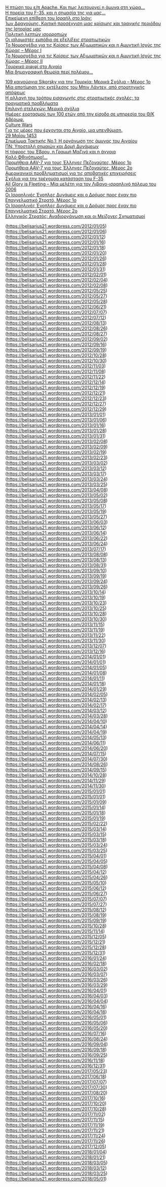 [Η πτώση του ε/π Apache. Και πως λειτουργεί η άμυνα στη χώρα…](https://belisarius21.wordpress.com/2010/08/02)    
[H πορεία του F-35, και η σημασία της για μας…](https://belisarius21.wordpress.com/2010/08/03)    
[Επικείμενη επίθεση του Ισραήλ στο Ιράν;](https://belisarius21.wordpress.com/2010/08/04)    
[Ίων Δραγούμης. Κριτική προσέγγιση μιας κρίσιμης και τραγικής περιόδου της Ιστορίας μας](https://belisarius21.wordpress.com/2010/08/05)    
[Πολιτική λεπτών ισορροπιών](https://belisarius21.wordpress.com/2010/08/18)    
[Οι ισλαμιστές εμπόδιο σε εξελίξεις στρατιωτικών](https://belisarius21.wordpress.com/2010/08/19)    
[Το Νομοσχέδιο για τις Κρίσεις των Αξιωματικών και η Αμυντική Ισχύς της Χώρας – Μέρος Ι](https://belisarius21.wordpress.com/2010/09/02)    
[Το Νομοσχέδιο για τις Κρίσεις των Αξιωματικών και η Αμυντική Ισχύς της Χώρας – Μέρος ΙI](https://belisarius21.wordpress.com/2010/09/06)    
[Τουρκικό ριφιφί στο Αιγαίο](https://belisarius21.wordpress.com/2010/09/07)    
[Μία δημογραφική θεωρία περί πολέμου…](https://belisarius21.wordpress.com/2010/09/18)    
    
[109 καινούργια Sikorsky για την Τουρκία: Μερικά Σχόλια – Μέρος 1ο](https://belisarius21.wordpress.com/2011/05/01)    
[Μία αποτίμηση της εκτέλεσης του Μπιν Λάντεν, από στρατηγικής απόψεως](https://belisarius21.wordpress.com/2011/05/05)    
[Η αλλαγή του τρόπου εισαγωγής στις στρατιωτικές σχολές: τα πραγματικά προβλήματα](https://belisarius21.wordpress.com/2011/05/09)    
[Επιλογή στελεχών: Μερικά σχόλια](https://belisarius21.wordpress.com/2011/05/14)    
[Ημέρες εορτασμού των 100 ετών από την είσοδο σε υπηρεσία του Θ/Κ Αβέρωφ.](https://belisarius21.wordpress.com/2011/05/15)    
[Culture Wars](https://belisarius21.wordpress.com/2011/05/20)    
[Για τις μέρες που έρχονται στο Αιγαίο, μια υπενθύμιση.](https://belisarius21.wordpress.com/2011/05/23)    
[29 Μαΐου 1453](https://belisarius21.wordpress.com/2011/05/29)    
[Σημείωμα Τακτικής Νο.1: Η οργάνωση της άμυνας του Αιγαίου](https://belisarius21.wordpress.com/2011/06/24)    
[ΠΝ: Υποστολή σημαιών και Δομή Δυνάμεων](https://belisarius21.wordpress.com/2011/06/27)    
[Η τάφρος του Έβρου, η Γραμμή Μαζινό και η άγνοια](https://belisarius21.wordpress.com/2011/08/03)    
[Καλό Φθινόπωρο!…](https://belisarius21.wordpress.com/2011/09/02)    
[Προμήθεια AAV-7 για τους Έλληνες Πεζοναύτες, Μέρος 1ο](https://belisarius21.wordpress.com/2011/10/19)    
[Προμήθεια AAV-7 για τους Έλληνες Πεζοναύτες, Μέρος 2ο](https://belisarius21.wordpress.com/2011/11/01)    
[Αμερικανικοί προβληματισμοί για τις αποβατικές επιχειρήσεις](https://belisarius21.wordpress.com/2011/11/03)    
[Σχόλια για την τρέχουσα κατάσταση του F-35](https://belisarius21.wordpress.com/2011/11/05)    
[All Glory is Fleeting – Μία μελέτη για τον Λιβανο-ισραηλινό πόλεμο του 2006](https://belisarius21.wordpress.com/2011/11/11)    
[Οι Ισραηλινές Ένοπλες Δυνάμεις και ο Δρόμος προς έναν πιο Επαγγελματικό Στρατό, Μέρος 1ο](https://belisarius21.wordpress.com/2011/11/15)    
[Οι Ισραηλινές Ένοπλες Δυνάμεις και ο Δρόμος προς έναν πιο Επαγγελματικό Στρατό, Μέρος 2ο](https://belisarius21.wordpress.com/2011/11/21)    
[Ελληνικός Στρατός: Αναδιοργάνωση και οι Μείζονες Σχηματισμοί](https://belisarius21.wordpress.com/2011/12/01)    

(https://belisarius21.wordpress.com/2012/01/05)    
(https://belisarius21.wordpress.com/2012/01/06)    
(https://belisarius21.wordpress.com/2012/01/12)    
(https://belisarius21.wordpress.com/2012/01/16)    
(https://belisarius21.wordpress.com/2012/01/18)    
(https://belisarius21.wordpress.com/2012/01/20)    
(https://belisarius21.wordpress.com/2012/01/26)    
(https://belisarius21.wordpress.com/2012/01/28)    
(https://belisarius21.wordpress.com/2012/01/31)    
(https://belisarius21.wordpress.com/2012/02/01)    
(https://belisarius21.wordpress.com/2012/02/04)    
(https://belisarius21.wordpress.com/2012/02/08)    
(https://belisarius21.wordpress.com/2012/05/25)    
(https://belisarius21.wordpress.com/2012/05/27)    
(https://belisarius21.wordpress.com/2012/05/28)    
(https://belisarius21.wordpress.com/2012/06/21)    
(https://belisarius21.wordpress.com/2012/07/07)    
(https://belisarius21.wordpress.com/2012/07/12)    
(https://belisarius21.wordpress.com/2012/08/13)    
(https://belisarius21.wordpress.com/2012/08/26)    
(https://belisarius21.wordpress.com/2012/08/27)    
(https://belisarius21.wordpress.com/2012/09/02)    
(https://belisarius21.wordpress.com/2012/09/16)    
(https://belisarius21.wordpress.com/2012/09/19)    
(https://belisarius21.wordpress.com/2012/10/28)    
(https://belisarius21.wordpress.com/2012/10/30)    
(https://belisarius21.wordpress.com/2012/11/03)    
(https://belisarius21.wordpress.com/2012/11/08)    
(https://belisarius21.wordpress.com/2012/11/22)    
(https://belisarius21.wordpress.com/2012/12/14)    
(https://belisarius21.wordpress.com/2012/12/19)    
(https://belisarius21.wordpress.com/2012/12/21)    
(https://belisarius21.wordpress.com/2012/12/23)    
(https://belisarius21.wordpress.com/2012/12/27)    
(https://belisarius21.wordpress.com/2012/12/29)    
(https://belisarius21.wordpress.com/2013/01/01)    
(https://belisarius21.wordpress.com/2013/01/06)    
(https://belisarius21.wordpress.com/2013/01/16)    
(https://belisarius21.wordpress.com/2013/01/28)    
(https://belisarius21.wordpress.com/2013/01/31)    
(https://belisarius21.wordpress.com/2013/02/08)    
(https://belisarius21.wordpress.com/2013/02/09)    
(https://belisarius21.wordpress.com/2013/02/19)    
(https://belisarius21.wordpress.com/2013/02/23)    
(https://belisarius21.wordpress.com/2013/03/02)    
(https://belisarius21.wordpress.com/2013/03/12)    
(https://belisarius21.wordpress.com/2013/03/17)    
(https://belisarius21.wordpress.com/2013/03/24)    
(https://belisarius21.wordpress.com/2013/03/25)    
(https://belisarius21.wordpress.com/2013/04/08)    
(https://belisarius21.wordpress.com/2013/05/02)    
(https://belisarius21.wordpress.com/2013/05/08)    
(https://belisarius21.wordpress.com/2013/05/17)    
(https://belisarius21.wordpress.com/2013/05/19)    
(https://belisarius21.wordpress.com/2013/05/27)    
(https://belisarius21.wordpress.com/2013/06/03)    
(https://belisarius21.wordpress.com/2013/06/12)    
(https://belisarius21.wordpress.com/2013/06/14)    
(https://belisarius21.wordpress.com/2013/06/22)    
(https://belisarius21.wordpress.com/2013/06/24)    
(https://belisarius21.wordpress.com/2013/07/17)    
(https://belisarius21.wordpress.com/2013/08/08)    
(https://belisarius21.wordpress.com/2013/08/13)    
(https://belisarius21.wordpress.com/2013/08/31)    
(https://belisarius21.wordpress.com/2013/09/10)    
(https://belisarius21.wordpress.com/2013/09/19)    
(https://belisarius21.wordpress.com/2013/09/24)    
(https://belisarius21.wordpress.com/2013/09/26)    
(https://belisarius21.wordpress.com/2013/10/14)    
(https://belisarius21.wordpress.com/2013/10/19)    
(https://belisarius21.wordpress.com/2013/10/23)    
(https://belisarius21.wordpress.com/2013/10/25)    
(https://belisarius21.wordpress.com/2013/10/28)    
(https://belisarius21.wordpress.com/2013/10/30)    
(https://belisarius21.wordpress.com/2013/11/15)    
(https://belisarius21.wordpress.com/2013/11/19)    
(https://belisarius21.wordpress.com/2013/11/22)    
(https://belisarius21.wordpress.com/2013/11/30)    
(https://belisarius21.wordpress.com/2013/12/07)    
(https://belisarius21.wordpress.com/2013/12/16)    
(https://belisarius21.wordpress.com/2014/01/01)    
(https://belisarius21.wordpress.com/2014/01/01)    
(https://belisarius21.wordpress.com/2014/01/05)    
(https://belisarius21.wordpress.com/2014/01/08)    
(https://belisarius21.wordpress.com/2014/01/11)    
(https://belisarius21.wordpress.com/2014/01/18)    
(https://belisarius21.wordpress.com/2014/01/29)    
(https://belisarius21.wordpress.com/2014/02/05)    
(https://belisarius21.wordpress.com/2014/02/13)    
(https://belisarius21.wordpress.com/2014/02/17)    
(https://belisarius21.wordpress.com/2014/03/12)    
(https://belisarius21.wordpress.com/2014/03/28)    
(https://belisarius21.wordpress.com/2014/04/10)    
(https://belisarius21.wordpress.com/2014/04/14)    
(https://belisarius21.wordpress.com/2014/04/19)    
(https://belisarius21.wordpress.com/2014/05/13)    
(https://belisarius21.wordpress.com/2014/06/11)    
(https://belisarius21.wordpress.com/2014/06/20)    
(https://belisarius21.wordpress.com/2014/07/15)    
(https://belisarius21.wordpress.com/2014/07/30)    
(https://belisarius21.wordpress.com/2014/08/26)    
(https://belisarius21.wordpress.com/2014/09/15)    
(https://belisarius21.wordpress.com/2014/10/28)    
(https://belisarius21.wordpress.com/2014/11/29)    
(https://belisarius21.wordpress.com/2014/11/30)    
(https://belisarius21.wordpress.com/2015/01/01)    
(https://belisarius21.wordpress.com/2015/01/01)    
(https://belisarius21.wordpress.com/2015/01/09)    
(https://belisarius21.wordpress.com/2015/01/14)    
(https://belisarius21.wordpress.com/2015/01/18)    
(https://belisarius21.wordpress.com/2015/01/19)    
(https://belisarius21.wordpress.com/2015/02/22)    
(https://belisarius21.wordpress.com/2015/03/14)    
(https://belisarius21.wordpress.com/2015/03/15)    
(https://belisarius21.wordpress.com/2015/03/18)    
(https://belisarius21.wordpress.com/2015/03/24)    
(https://belisarius21.wordpress.com/2015/03/25)    
(https://belisarius21.wordpress.com/2015/04/01)    
(https://belisarius21.wordpress.com/2015/04/05)    
(https://belisarius21.wordpress.com/2015/04/08)    
(https://belisarius21.wordpress.com/2015/04/12)    
(https://belisarius21.wordpress.com/2015/04/26)    
(https://belisarius21.wordpress.com/2015/05/10)    
(https://belisarius21.wordpress.com/2015/06/12)    
(https://belisarius21.wordpress.com/2015/06/27)    
(https://belisarius21.wordpress.com/2015/07/07)    
(https://belisarius21.wordpress.com/2015/07/27)    
(https://belisarius21.wordpress.com/2015/08/12)    
(https://belisarius21.wordpress.com/2015/08/19)    
(https://belisarius21.wordpress.com/2015/09/19)    
(https://belisarius21.wordpress.com/2015/10/28)    
(https://belisarius21.wordpress.com/2015/11/14)    
(https://belisarius21.wordpress.com/2015/12/05)    
(https://belisarius21.wordpress.com/2015/12/21)    
(https://belisarius21.wordpress.com/2015/12/28)    
(https://belisarius21.wordpress.com/2015/12/31)    
(https://belisarius21.wordpress.com/2016/01/24)    
(https://belisarius21.wordpress.com/2016/02/18)    
(https://belisarius21.wordpress.com/2016/03/02)    
(https://belisarius21.wordpress.com/2016/03/07)    
(https://belisarius21.wordpress.com/2016/03/26)    
(https://belisarius21.wordpress.com/2016/03/29)    
(https://belisarius21.wordpress.com/2016/04/01)    
(https://belisarius21.wordpress.com/2016/04/03)    
(https://belisarius21.wordpress.com/2016/04/04)    
(https://belisarius21.wordpress.com/2016/04/16)    
(https://belisarius21.wordpress.com/2016/04/18)    
(https://belisarius21.wordpress.com/2016/05/01)    
(https://belisarius21.wordpress.com/2016/05/06)    
(https://belisarius21.wordpress.com/2016/05/20)    
(https://belisarius21.wordpress.com/2016/07/16)    
(https://belisarius21.wordpress.com/2016/08/24)    
(https://belisarius21.wordpress.com/2016/09/04)    
(https://belisarius21.wordpress.com/2016/09/18)    
(https://belisarius21.wordpress.com/2016/09/25)    
(https://belisarius21.wordpress.com/2016/11/18)    
(https://belisarius21.wordpress.com/2016/12/31)    
(https://belisarius21.wordpress.com/2017/05/23)    
(https://belisarius21.wordpress.com/2017/06/18)    
(https://belisarius21.wordpress.com/2017/07/07)    
(https://belisarius21.wordpress.com/2017/07/30)    
(https://belisarius21.wordpress.com/2017/08/20)    
(https://belisarius21.wordpress.com/2017/10/16)    
(https://belisarius21.wordpress.com/2017/10/20)    
(https://belisarius21.wordpress.com/2017/10/28)    
(https://belisarius21.wordpress.com/2017/11/02)    
(https://belisarius21.wordpress.com/2017/11/15)    
(https://belisarius21.wordpress.com/2017/11/19)    
(https://belisarius21.wordpress.com/2017/11/21)    
(https://belisarius21.wordpress.com/2017/11/24)    
(https://belisarius21.wordpress.com/2017/11/26)    
(https://belisarius21.wordpress.com/2017/12/05)    
(https://belisarius21.wordpress.com/2018/01/04)    
(https://belisarius21.wordpress.com/2018/01/21)    
(https://belisarius21.wordpress.com/2018/03/05)    
(https://belisarius21.wordpress.com/2018/03/12)    
(https://belisarius21.wordpress.com/2018/03/25)    
(https://belisarius21.wordpress.com/2018/05/01)    

